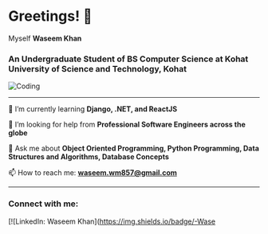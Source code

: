 # Greetings! 👋  
Myself **Waseem Khan**  
### An Undergraduate Student of **BS Computer Science** at Kohat University of Science and Technology, Kohat

![Coding](https://thumbs.dreamstime.com/b/cute-cartoon-programmer-focused-software-testing-cluttered-desk-ideal-illustrating-tech-creativity-digital-work-344058864.jpg)

---

🌱 I’m currently learning **Django, .NET, and ReactJS**

🤝 I’m looking for help from **Professional Software Engineers across the globe**

💬 Ask me about **Object Oriented Programming, Python Programming, Data Structures and Algorithms, Database Concepts**

📫 How to reach me: **waseem.wm857@gmail.com**

---

### Connect with me:
[![LinkedIn: Waseem Khan](https://img.shields.io/badge/-Wase
